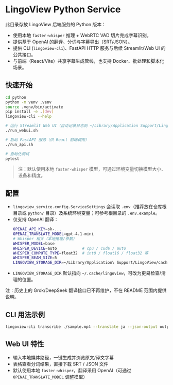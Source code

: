 # LingoView Python Service

此目录存放 LingoView 后端服务的 Python 版本：

- 使用本地 `faster-whisper` 推理 + WebRTC VAD 切片完成字幕识别。
- 提供基于 OpenAI 的翻译、分词与字幕导出（SRT/JSON）。
- 提供 CLI (`lingoview-cli`)、FastAPI HTTP 服务与后续 Streamlit/Web UI 的公共接口。
- 与前端（React/Vite）共享字幕生成管线，也支持 Docker、批处理和脚本化场景。

## 快速开始

```bash
cd python
python -m venv .venv
source .venv/bin/activate
pip install -e .[dev]
lingoview-cli --help

# 运行 Streamlit Web UI（自动记录日志到 ~/Library/Application Support/LingoView/streamlit.log）
./run_webui.sh

# 启动 FastAPI 服务（供 React 前端调用）
./run_api.sh

# 自动化测试
pytest
```

> 注：默认使用本地 `faster-whisper` 模型，可通过环境变量切换模型大小、设备和精度。

## 配置

- `lingoview_service.config.ServiceSettings` 会读取 `.env`（推荐放在仓库根目录或 `python/` 目录）及系统环境变量；可参考根目录的 `.env.example`。
- 仅支持 OpenAI 翻译：
  ```bash
  OPENAI_API_KEY=sk-...
  OPENAI_TRANSLATE_MODEL=gpt-4.1-mini
  # Whisper 相关（本地推理/参数）
  WHISPER_MODEL=base
  WHISPER_DEVICE=auto           # cpu / cuda / auto
  WHISPER_COMPUTE_TYPE=float32  # int8 / float16 / float32 等
  WHISPER_BEAM_SIZE=5
  LINGOVIEW_STORAGE_DIR=~/Library/Application\ Support/LingoView/cache
  ```
- `LINGOVIEW_STORAGE_DIR` 默认指向 `~/.cache/lingoview`，可改为更易检查/清理的位置。

注：历史上的 Grok/DeepSeek 翻译接口已不再维护，不在 README 范围内提供说明。

## CLI 用法示例

```bash
lingoview-cli transcribe ./sample.mp4 --translate ja --json-output output/subtitles.json --srt-output output/subtitles.srt --srt-source translation
```

## Web UI 特性

- 输入本地媒体路径，一键生成并浏览原文/译文字幕
- 表格查看分词结果，直接下载 SRT / JSON 文件
- 默认使用本地 `faster-whisper`，翻译采用 OpenAI（可通过 `OPENAI_TRANSLATE_MODEL` 调整模型）
